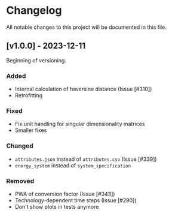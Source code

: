 # Changelog

All notable changes to this project will be documented in this file.

## [v1.0.0] - 2023-12-11

Beginning of versioning.

### Added
- Internal calculation of haversine distance (Issue [#310])
- Retrofitting

### Fixed
- Fix unit handling for singular dimensionality matrices
- Smaller fixes
  
### Changed
- `attributes.json` instead of `attributes.csv` (Issue [#339])
- `energy_system` instead of `system_specification`

### Removed
- PWA of conversion factor (Issue [#343])
- Technology-dependent time steps (Issue [#290])
- Don't show plots in tests anymore
